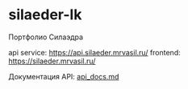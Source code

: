 # silaeder-lk
Портфолио Силаэдра

api service: https://api.silaeder.mrvasil.ru/
frontend: https://silaeder.mrvasil.ru/

Документация API: [api_docs.md](api_docs.md)